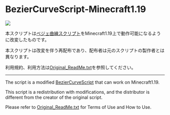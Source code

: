 # BezierCurveScript-Minecraft1.19
 

[![](https://img.youtube.com/vi/Ss8jZYeE8kY/0.jpg)](https://www.youtube.com/watch?v=Ss8jZYeE8kY)

本スクリプトは[ベジェ曲線スクリプト](https://www.youtube.com/watch?v=Ss8jZYeE8kY)をMinecraft1.19上で動作可能になるように改変したものです。

本スクリプトは改変を伴う再配布であり、配布者は元のスクリプトの製作者とは異なります。

利用規約、利用方法は[Original_ReadMe.txt](Original_ReadMe.txt)を参照してください。

---

The script is a modified [BezierCurveScript](https://www.youtube.com/watch?v=Ss8jZYeE8kY) that can work on Minecraft1.19.

This script is a redistribution with modifications, and the distributor is different from the creator of the original script.

Please refer to [Original_ReadMe.txt](Original_ReadMe.txt) for Terms of Use and How to Use.
